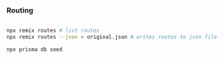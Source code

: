 ### Routing

```bash

npx remix routes # list routes
npx remix routes --json > original.json # writes routes to json file

npx prisma db seed
```
